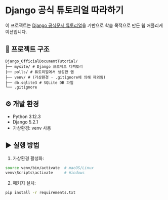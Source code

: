 # Django 공식 튜토리얼 따라하기

이 프로젝트는 [Django 공식문서 튜토리얼](https://docs.djangoproject.com/ko/stable/intro/)을 기반으로 학습 목적으로 만든 웹 애플리케이션입니다.

## 📁 프로젝트 구조
```
Django_OfficialDocumentTutorial/  
├── mysite/ # Django 프로젝트 디렉토리  
├── polls/ # 튜토리얼에서 생성한 앱  
├── venv/ # (가상환경 - .gitignore에 의해 제외됨)  
├── db.sqlite3 # SQLite DB 파일  
└── .gitignore
```

## ⚙️ 개발 환경

- Python 3.12.3
- Django 5.2.1
- 가상환경: venv 사용

## ▶️ 실행 방법

1. 가상환경 활성화:
```bash
source venv/bin/activate  # macOS/Linux
venv\Scripts\activate     # Windows
```

2. 패키지 설치: 
```bash
pip install -r requirements.txt
```





